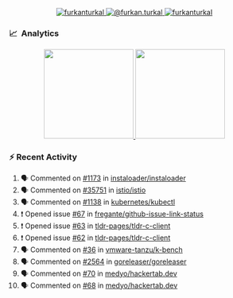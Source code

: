 <p align="center">
  <a href="https://linkedin.com/in/furkanturkal" target="blank">
    <img src="https://img.shields.io/badge/linkedin-%230077B5.svg?&style=for-the-badge&logo=linkedin&logoColor=white" alt="furkanturkal" />
  </a>
  <a href="https://medium.com/@furkan.turkal" target="blank">
    <img src="https://img.shields.io/badge/medium-%2312100E.svg?&style=for-the-badge&logo=medium&logoColor=white" alt="@furkan.turkal" />
  </a>
  <a href="https://twitter.com/furkanturkaI" target="blank">
    <img src="https://img.shields.io/badge/Twitter-1DA1F2?style=for-the-badge&logo=twitter&logoColor=white" alt="furkanturkaI" />
  </a>
</p>

### 📈 &nbsp;Analytics

<p align="center">
  <a href="https://github.com/bufgix">
    <img height="180em" src="https://github-readme-stats-eight-theta.vercel.app/api?username=Dentrax&show_icons=true&theme=algolia&include_all_commits=true&count_private=true&line_height=26"/>
    <img height="180em" src="https://github-readme-stats-eight-theta.vercel.app/api/top-langs/?username=Dentrax&layout=compact&langs_count=8&theme=algolia&line_height=26"/>
  </a>
</p>

### :zap: Recent Activity

<!--START_SECTION:activity-->
1. 🗣 Commented on [#1173](https://github.com/instaloader/instaloader/issues/1173) in [instaloader/instaloader](https://github.com/instaloader/instaloader)
2. 🗣 Commented on [#35751](https://github.com/istio/istio/issues/35751) in [istio/istio](https://github.com/istio/istio)
3. 🗣 Commented on [#1138](https://github.com/kubernetes/kubectl/issues/1138) in [kubernetes/kubectl](https://github.com/kubernetes/kubectl)
4. ❗️ Opened issue [#67](https://github.com/fregante/github-issue-link-status/issues/67) in [fregante/github-issue-link-status](https://github.com/fregante/github-issue-link-status)
5. ❗️ Opened issue [#63](https://github.com/tldr-pages/tldr-c-client/issues/63) in [tldr-pages/tldr-c-client](https://github.com/tldr-pages/tldr-c-client)
6. ❗️ Opened issue [#62](https://github.com/tldr-pages/tldr-c-client/issues/62) in [tldr-pages/tldr-c-client](https://github.com/tldr-pages/tldr-c-client)
7. 🗣 Commented on [#36](https://github.com/vmware-tanzu/k-bench/issues/36) in [vmware-tanzu/k-bench](https://github.com/vmware-tanzu/k-bench)
8. 🗣 Commented on [#2564](https://github.com/goreleaser/goreleaser/issues/2564) in [goreleaser/goreleaser](https://github.com/goreleaser/goreleaser)
9. 🗣 Commented on [#70](https://github.com/medyo/hackertab.dev/issues/70) in [medyo/hackertab.dev](https://github.com/medyo/hackertab.dev)
10. 🗣 Commented on [#68](https://github.com/medyo/hackertab.dev/issues/68) in [medyo/hackertab.dev](https://github.com/medyo/hackertab.dev)
<!--END_SECTION:activity-->
